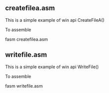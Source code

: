 createfilea.asm
------------

This is a simple example of win api CreateFileA()

To assemble

fasm createfilea.asm

writefile.asm
------------

This is a simple example of win api WriteFile()

To assemble

fasm writefile.asm

